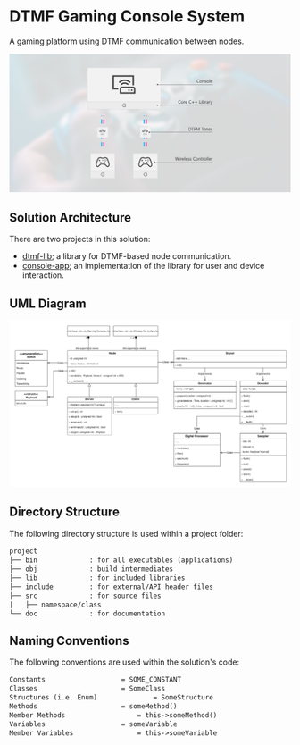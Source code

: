 # DTMF Gaming Console System
A gaming platform using DTMF communication between nodes.

![Illustration of system](assets/project_description.png)

## Solution Architecture
There are two projects in this solution:
- [dtmf-lib](dtmf-lib/README.md); a library for DTMF-based node communication.
- [console-app](console-app/README.md); an implementation of the library for user and device interaction.

## UML Diagram
![UML of system](assets/dtmf-system.svg)

## Directory Structure
The following directory structure is used within a project folder:

```
project
├── bin             : for all executables (applications)
├── obj             : build intermediates
├── lib             : for included libraries
├── include         : for external/API header files
├── src             : for source files
|   ├── namespace/class
└── doc             : for documentation
```

## Naming Conventions
The following conventions are used within the solution's code:

```
Constants					= SOME_CONSTANT
Classes						= SomeClass
Structures (i.e. Enum)				= SomeStructure
Methods						= someMethod()
Member Methods					= this->someMethod()
Variables					= someVariable
Member Variables				= this->someVariable
```
